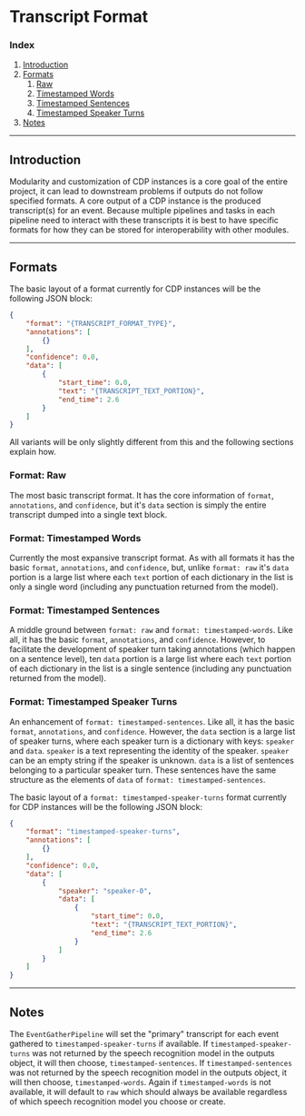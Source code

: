 # Transcript Format
### Index
1. [Introduction](#introduction)
2. [Formats](#formats)
    1. [Raw](#format-raw)
    2. [Timestamped Words](#format-timestamped-words)
    3. [Timestamped Sentences](#format-timestamped-sentences)
    4. [Timestamped Speaker Turns](#format-timestamped-speaker-turns)
3. [Notes](#notes)

---
## Introduction
Modularity and customization of CDP instances is a core goal of the entire project, it can lead to downstream problems
if outputs do not follow specified formats. A core output of a CDP instance is the produced transcript(s) for an event.
Because multiple pipelines and tasks in each pipeline need to interact with these transcripts it is best to have
specific formats for how they can be stored for interoperability with other modules.

---
## Formats
The basic layout of a format currently for CDP instances will be the following JSON block:
```json
{
    "format": "{TRANSCRIPT_FORMAT_TYPE}",
    "annotations": [
        {}
    ],
    "confidence": 0.0,
    "data": [
        {
            "start_time": 0.0,
            "text": "{TRANSCRIPT_TEXT_PORTION}",
            "end_time": 2.6
        }
    ]
}
```

All variants will be only slightly different from this and the following sections explain how.

### Format: Raw
The most basic transcript format. It has the core information of `format`, `annotations`, and `confidence`, but it's
`data` section is simply the entire transcript dumped into a single text block.

### Format: Timestamped Words
Currently the most expansive transcript format. As with all formats it has the basic `format`, `annotations`, and
`confidence`, but, unlike `format: raw` it's `data` portion is a large list where each `text` portion of each
dictionary in the list is only a single word (including any punctuation returned from the model).

### Format: Timestamped Sentences
A middle ground between `format: raw` and `format: timestamped-words`. Like all, it has the basic `format`,
`annotations`, and `confidence`. However, to facilitate the development of speaker turn taking annotations (which
happen on a sentence level), ten `data` portion is a large list where each `text` portion of each dictionary in the list
is a single sentence (including any punctuation returned from the model).

### Format: Timestamped Speaker Turns
An enhancement of `format: timestamped-sentences`. Like all, it has the basic `format`, `annotations`, and `confidence`.
However, the `data` section is a large list of speaker turns, where each speaker turn is a dictionary with keys: `speaker`
and `data`. `speaker` is a text representing the identity of the speaker. `speaker` can be an empty string if the speaker
is unknown. `data` is a list of sentences belonging to a particular speaker turn. These sentences have the same structure
as the elements of `data` of `format: timestamped-sentences`.

The basic layout of a `format: timestamped-speaker-turns` format currently for CDP instances will be the following JSON block:

```json
{
    "format": "timestamped-speaker-turns",
    "annotations": [
        {}
    ],
    "confidence": 0.0,
    "data": [
        {
            "speaker": "speaker-0",
            "data": [
                {
                    "start_time": 0.0,
                    "text": "{TRANSCRIPT_TEXT_PORTION}",
                    "end_time": 2.6
                }
            ]
        }
    ]  
}
```
---
## Notes
The `EventGatherPipeline` will set the "primary" transcript for each event gathered to `timestamped-speaker-turns` if
available. If `timestamped-speaker-turns` was not returned by the speech recognition model in the outputs object, it will
then choose, `timestamped-sentences`. If `timestamped-sentences` was not returned by the speech recognition model in the
outputs object, it will then choose, `timestamped-words`. Again if `timestamped-words` is not available, it will default to
`raw` which should always be available regardless of which speech recognition model you choose or create.
